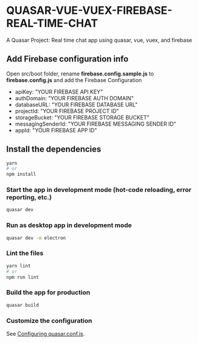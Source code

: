 # QUASAR-VUE-VUEX-FIREBASE-REAL-TIME-CHAT

A Quasar Project: Real time chat app using quasar, vue, vuex, and firebase

## Add Firebase configuration info

Open src/boot folder, rename **firebase.config.sample.js** to **firebase.config.js** and add the Firebase Configuration

- apiKey: "YOUR FIREBASE API KEY"
- authDomain: "YOUR FIREBASE AUTH DOMAIN"
- databaseURL: "YOUR FIREBASE DATABASE URL"
- projectId: "YOUR FIREBASE PROJECT ID"
- storageBucket: "YOUR FIREBASE STORAGE BUCKET"
- messagingSenderId: "YOUR FIREBASE MESSAGING SENDER ID"
- appId: "YOUR FIREBASE APP ID"

## Install the dependencies
```bash
yarn
# or
npm install
```

### Start the app in development mode (hot-code reloading, error reporting, etc.)
```bash
quasar dev
```

### Run as desktop app in development mode
```bash
quasar dev -m electron
```

### Lint the files
```bash
yarn lint
# or
npm run lint
```

### Build the app for production
```bash
quasar build
```

### Customize the configuration
See [Configuring quasar.conf.js](https://v1.quasar.dev/quasar-cli/quasar-conf-js).